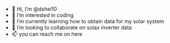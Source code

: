 - 👋 Hi, I’m @dshel10
- 👀 I’m interested in coding
- 🌱 I’m currently learning how to obtain data for my solar system
- 💞️ I’m looking to collaborate on solax inverter data
- 📫 you can reach me on here

<!---
dshel10/dshel10 is a ✨ special ✨ repository because its `README.md` (this file) appears on your GitHub profile.
You can click the Preview link to take a look at your changes.
--->
